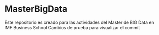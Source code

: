 # MasterBigData
Este repositorio es creado para las actividades del Master de BIG Data en IMF Business School
Cambios de prueba para visualizar el commit
